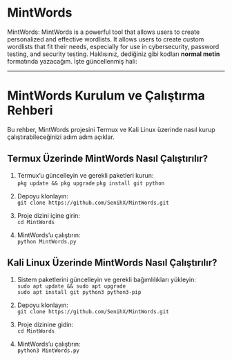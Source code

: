 # MintWords
 MintWords: MintWords is a powerful tool that allows users to create personalized and effective wordlists. It allows users to create custom wordlists that fit their needs, especially for use in cybersecurity, password testing, and security testing.
 Haklısınız, dediğiniz gibi kodları **normal metin** formatında yazacağım. İşte güncellenmiş hali: 

---

# MintWords Kurulum ve Çalıştırma Rehberi

Bu rehber, MintWords projesini Termux ve Kali Linux üzerinde nasıl kurup çalıştırabileceğinizi adım adım açıklar.

## Termux Üzerinde MintWords Nasıl Çalıştırılır?

1. Termux’u güncelleyin ve gerekli paketleri kurun:  
`pkg update && pkg upgrade`
`pkg install git python`

2. Depoyu klonlayın:  
`git clone https://github.com/SenihX/MintWords.git`  

3. Proje dizini içine girin:  
`cd MintWords`

4. MintWords’u çalıştırın:  
`python MintWords.py`  


## Kali Linux Üzerinde MintWords Nasıl Çalıştırılır?

1. Sistem paketlerini güncelleyin ve gerekli bağımlılıkları yükleyin:  
`sudo apt update && sudo apt upgrade`  
`sudo apt install git python3 python3-pip`  

2. Depoyu klonlayın:  
`git clone https://github.com/SenihX/MintWords.git`  

3. Proje dizinine gidin:  
`cd MintWords`  

4. MintWords’u çalıştırın:  
`python3 MintWords.py`  
